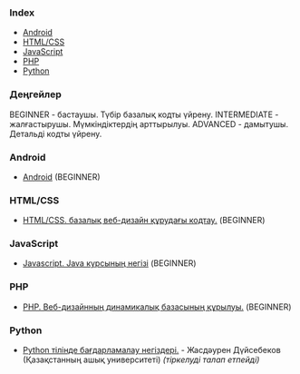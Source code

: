 ### Index

* [Android](#android)
* [HTML/CSS](#html/css)
* [JavaScript](#javascript)
* [PHP](#php)
* [Python](#python)


### Деңгейлер

BEGINNER - бастаушы. Түбір базалық кодты үйрену.
INTERMEDIATE - жалғастырушы. Мүмкіндіктердің арттырылуы.
ADVANCED - дамытушы. Детальді кодты үйрену.


### Android

* [Android](https://bilgen.academy/course/view.php?id=512) (BEGINNER)


### HTML/CSS

* [HTML/CSS. базалық веб-дизайн құрудағы кодтау.](https://bilgen.academy/course/view.php?id=510) (BEGINNER)


### JavaScript

* [Javascript. Java курсының негізі](https://bilgen.academy/course/view.php?id=506) (BEGINNER)


### PHP

* [PHP. Веб-дизайнның динамикалық базасының құрылуы.](https://bilgen.academy/course/view.php?id=508) (BEGINNER)


### Python

* [Python тiлiнде бағдарламалау негiздерi.](https://openu.kz/kz/courses/python-tilinde-badarlamalau-negizderi) - Жасдәурен Дүйсебеков (Қазақстанның ашық университеті) *(тіркелуді талап етпейді)*
